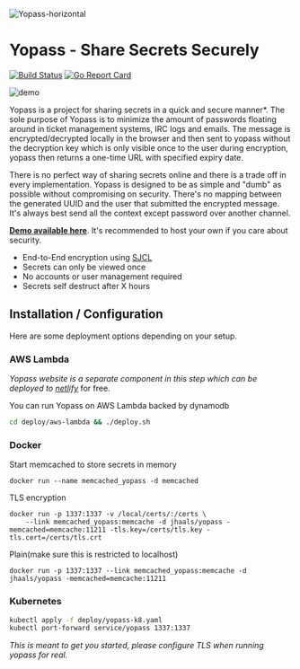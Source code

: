 ![Yopass-horizontal](https://user-images.githubusercontent.com/37777956/59544367-0867aa80-8f09-11e9-8d6a-02008e1bccc7.png)

# Yopass - Share Secrets Securely

[![Build Status](https://travis-ci.org/jhaals/yopass.svg?branch=master)](https://travis-ci.org/jhaals/yopass)
[![Go Report Card](https://goreportcard.com/badge/github.com/jhaals/yopass)](https://goreportcard.com/report/github.com/jhaals/yopass)

![demo](https://ydemo.netlify.com/yopass-demo.gif)

Yopass is a project for sharing secrets in a quick and secure manner\*.
The sole purpose of Yopass is to minimize the amount of passwords floating around in ticket management systems, IRC logs and emails. The message is encrypted/decrypted locally in the browser and then sent to yopass without the decryption key which is only visible once to the user during encryption, yopass then returns a one-time URL with specified expiry date.

There is no perfect way of sharing secrets online and there is a trade off in every implementation. Yopass is designed to be as simple and "dumb" as possible without compromising on security. There's no mapping between the generated UUID and the user that submitted the encrypted message. It's always best send all the context except password over another channel.

**[Demo available here](https://yopass.se)**. It's recommended to host your own if you care about security.

- End-to-End encryption using [SJCL](https://bitwiseshiftleft.github.io/sjcl/)
- Secrets can only be viewed once
- No accounts or user management required
- Secrets self destruct after X hours

## Installation / Configuration

Here are some deployment options depending on your setup.

### AWS Lambda

_Yopass website is a separate component in this step which can be deployed to [netlify](https://netlify.com)_ for free.

You can run Yopass on AWS Lambda backed by dynamodb

```bash
cd deploy/aws-lambda && ./deploy.sh
```

### Docker

Start memcached to store secrets in memory

    docker run --name memcached_yopass -d memcached

TLS encryption

    docker run -p 1337:1337 -v /local/certs/:/certs \
        --link memcached_yopass:memcache -d jhaals/yopass -memcached=memcache:11211 -tls.key=/certs/tls.key -tls.cert=/certs/tls.crt

Plain(make sure this is restricted to localhost)

    docker run -p 1337:1337 --link memcached_yopass:memcache -d jhaals/yopass -memcached=memcache:11211

### Kubernetes

```bash
kubectl apply -f deploy/yopass-k8.yaml
kubectl port-forward service/yopass 1337:1337
```

_This is meant to get you started, please configure TLS when running yopass for real._
